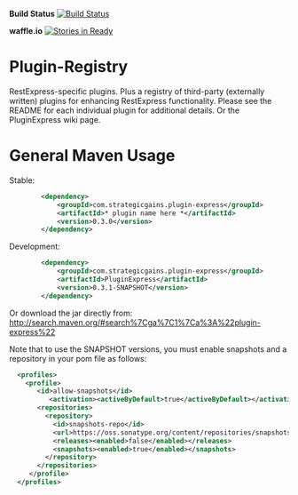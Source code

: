 **Build Status** [![Build Status](https://buildhive.cloudbees.com/job/RestExpress/job/PluginExpress/badge/icon)](https://buildhive.cloudbees.com/job/RestExpress/job/PluginExpress/)

**waffle.io** [![Stories in Ready](https://badge.waffle.io/RestExpress/PluginExpress.png?label=ready)](https://waffle.io/RestExpress/PluginExpress)

Plugin-Registry
===============

RestExpress-specific plugins.  Plus a registry of third-party (externally written) plugins for enhancing RestExpress functionality.
Please see the README for each individual plugin for additional details.  Or the PluginExpress wiki page.

General Maven Usage
===================
Stable:
```xml
		<dependency>
			<groupId>com.strategicgains.plugin-express</groupId>
			<artifactId>* plugin name here *</artifactId>
			<version>0.3.0</version>
		</dependency>
```
Development:
```xml
		<dependency>
			<groupId>com.strategicgains.plugin-express</groupId>
			<artifactId>PluginExpress</artifactId>
			<version>0.3.1-SNAPSHOT</version>
		</dependency>
```
Or download the jar directly from: 
http://search.maven.org/#search%7Cga%7C1%7Ca%3A%22plugin-express%22

Note that to use the SNAPSHOT versions, you must enable snapshots and a repository in your pom file as follows:
```xml
  <profiles>
    <profile>
       <id>allow-snapshots</id>
          <activation><activeByDefault>true</activeByDefault></activation>
       <repositories>
         <repository>
           <id>snapshots-repo</id>
           <url>https://oss.sonatype.org/content/repositories/snapshots</url>
           <releases><enabled>false</enabled></releases>
           <snapshots><enabled>true</enabled></snapshots>
         </repository>
       </repositories>
     </profile>
  </profiles>
```
